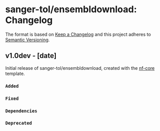 # sanger-tol/ensembldownload: Changelog

The format is based on [Keep a Changelog](https://keepachangelog.com/en/1.0.0/)
and this project adheres to [Semantic Versioning](https://semver.org/spec/v2.0.0.html).

## v1.0dev - [date]

Initial release of sanger-tol/ensembldownload, created with the [nf-core](https://nf-co.re/) template.

### `Added`

### `Fixed`

### `Dependencies`

### `Deprecated`
